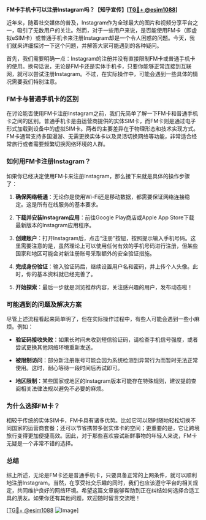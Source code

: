 **FM卡手机卡可以注册Instagram吗？【知乎宣传】[[TG💪+ @esim1088](https://t.me/s/esim1088)]**

近年来，随着社交媒体的普及，Instagram作为全球最大的图片和视频分享平台之一，吸引了无数用户的关注。然而，对于一些用户来说，是否能使用FM卡（即虚拟eSIM卡）或普通手机卡来注册Instagram却是一个令人困惑的问题。今天，我们就来详细探讨一下这个问题，并解答大家可能遇到的各种疑问。

首先，我们需要明确一点：Instagram的注册并没有直接限制FM卡或普通手机卡的使用。换句话说，无论是FM卡还是实体手机卡，只要你能够正常连接到互联网，就可以尝试注册Instagram。不过，在实际操作中，可能会遇到一些具体的情况需要我们特别注意。

### FM卡与普通手机卡的区别

在讨论能否使用FM卡注册Instagram之前，我们先简单了解一下FM卡和普通手机卡之间的区别。普通手机卡是由运营商提供的实体SIM卡，而FM卡则是通过电子形式加载到设备中的虚拟SIM卡。两者的主要差异在于物理形态和技术实现方式。FM卡通常支持多国漫游、无需更换实体卡以及灵活切换网络等功能，非常适合经常旅行或者需要频繁切换网络环境的人群。

### 如何用FM卡注册Instagram？

如果你已经决定使用FM卡来注册Instagram，那么接下来就是具体的操作步骤了：

1. **确保网络畅通**：无论你是使用Wi-Fi还是移动数据，都需要保证网络连接稳定。这是所有在线服务的基本要求。
   
2. **下载并安装Instagram应用**：前往Google Play商店或Apple App Store下载最新版本的Instagram应用程序。

3. **创建账户**：打开Instagram后，点击“注册”按钮，按照提示输入手机号码。这里需要注意的是，虽然理论上可以使用任何有效的手机号码进行注册，但某些国家和地区可能会对新注册账号采取额外的安全验证措施。

4. **完成身份验证**：输入验证码后，继续设置用户名和密码，并上传个人头像。此时，你的基本资料就已经完善了。

5. **开始探索**：最后一步就是浏览推荐内容，关注感兴趣的用户，发布动态啦！

### 可能遇到的问题及解决方案

尽管上述流程看起来简单明了，但在实际操作过程中，有些人可能会遇到一些小麻烦。例如：

- **验证码接收失败**：如果长时间未收到短信验证码，请检查手机信号强度，或者尝试更换其他网络环境重新发送。
  
- **被限制访问**：部分新注册账号可能会因为系统检测到异常行为而暂时无法正常使用。这时，耐心等待一段时间后再试即可。

- **地区限制**：某些国家或地区的Instagram版本可能存在特殊规则，建议提前查阅相关法律法规以避免不必要的麻烦。

### 为什么选择FM卡？

相较于传统的实体SIM卡，FM卡具有诸多优势。比如它可以随时随地轻松切换不同国家的运营商套餐；还可以节省携带多张实体卡的空间；更重要的是，它让跨境旅行变得更加便捷高效。因此，对于那些喜欢尝试新鲜事物的年轻人来说，FM卡无疑是一个非常不错的选择。

### 总结

综上所述，无论是FM卡还是普通手机卡，只要具备正常的上网条件，就可以顺利地注册Instagram。当然，在享受社交乐趣的同时，我们也应该遵守平台的相关规定，共同维护良好的网络环境。希望这篇文章能够帮助到正在纠结如何选择合适工具的朋友。如果你还有其他问题，欢迎随时留言交流哦！

[[TG💪+ @esim1088](https://t.me/s/esim1088) ![Image](https://i.postimg.cc/4NQfJmqS/Snipaste-2025-05-13-00-14-12.png)]